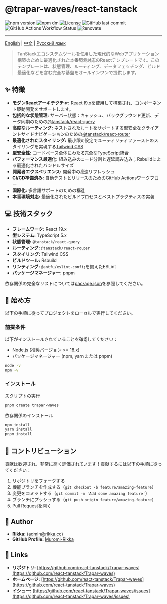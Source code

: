 # @trapar-waves/react-tanstack

![npm version](https://img.shields.io/npm/v/@trapar-waves/react-tanstack)
![npm dm](https://img.shields.io/npm/dm/@trapar-waves/react-tanstack)
![License](https://img.shields.io/github/license/Trapar-waves/react-tanstack)
![GitHub last commit](https://img.shields.io/github/last-commit/Trapar-waves/react-tanstack)
![GitHub Actions Workflow Status](https://img.shields.io/github/actions/workflow/status/Trapar-waves/react-tanstack/release.yml)
![Renovate](https://img.shields.io/badge/renovate-enabled-blue)

---

[English](../README.md) | [中文](/readme/README-CN.md) | [Русский язык](/readme/README-RU.md)

> TanStackエコシステムツールを使用した現代的なWebアプリケーション構築のために最適化された本番環境対応のReactテンプレートです。このテンプレートは、状態管理、ルーティング、データフェッチング、ビルド最適化などを含む完全な基盤をオールインワンで提供します。

## ✨ 特徴

- **モダンReactアーキテクチャ:** React 19.xを使用して構築され、コンポーネント駆動開発をサポートします。
- **包括的な状態管理:** サーバー状態：キャッシュ、バックグラウンド更新、データ同期のための[@tanstack/react-query](https://tanstack.com/query)
- **高度なルーティング:** ネストされたルートをサポートする型安全なクライアントサイドナビゲーションのための[@tanstack/react-router](https://tanstack.com/router)
- **最適化されたスタイリング:** 最小限の設定でユーティリティファーストのスタイリングを実現する[Tailwind CSS](https://tailwindcss.com/)
- **型安全性:** コードベース全体にわたる完全なTypeScript統合
- **パフォーマンス最適化:** 組み込みのコード分割と遅延読み込み；Rsbuildによる最適化されたバンドルサイズ
- **開発者エクスペリエンス:** 開発中の高速リフレッシュ
- **CI/CD準備済み:** 自動テストとリリースのためのGitHub Actionsワークフロー
- **国際化:** 多言語サポートのための構造
- **本番環境対応:** 最適化されたビルドプロセスとベストプラクティスの実装

## 💻 技術スタック

- **フレームワーク:** React 19.x
- **型システム:** TypeScript 5.x
- **状態管理:** `@tanstack/react-query`
- **ルーティング:** `@tanstack/react-router`
- **スタイリング:** Tailwind CSS
- **ビルドツール:** Rsbuild
- **リンティング:** `@antfu/eslint-config`を備えたESLint
- **パッケージマネージャー:** pnpm

依存関係の完全なリストについては[package.json](package.json)を参照してください。

## 🚀 始め方

以下の手順に従ってプロジェクトをローカルで実行してください。

### 前提条件

以下がインストールされていることを確認してください：

- Node.js (推奨バージョン >= 18.x)
- パッケージマネージャー (npm, yarn または pnpm)

```bash
node -v
npm -v
```

### インストール

スクリプトの実行

```bash
pnpm create trapar-waves
```

依存関係のインストール

```bash
npm install
yarn install
pnpm install
```

## 🤝 コントリビューション

貢献は歓迎され、非常に高く評価されています！貢献するには以下の手順に従ってください：

1. リポジトリをフォークする
2. 機能ブランチを作成する（`git checkout -b feature/amazing-feature`）
3. 変更をコミットする（`git commit -m 'Add some amazing feature'`）
4. ブランチにプッシュする（`git push origin feature/amazing-feature`）
5. Pull Requestを開く

## 👤 Author

- **Rikka:** (admin@rikka.cc)
- **GitHub Profile:** [Muromi-Rikka](https://github.com/Muromi-Rikka)

## 🔗 Links

- **リポジトリ:** [https://github.com/react-tanstack/Trapar-waves](https://github.com/react-tanstack/Trapar-waves)
- **ホームページ:** [https://github.com/react-tanstack/Trapar-waves](https://github.com/react-tanstack/Trapar-waves)
- **イシュー:** [https://github.com/react-tanstack/Trapar-waves/issues](https://github.com/react-tanstack/Trapar-waves/issues)
